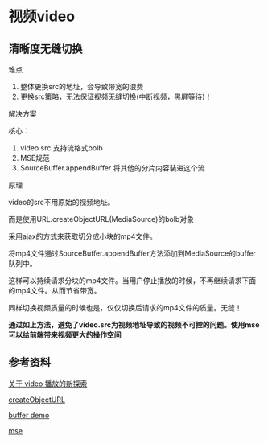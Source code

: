 # 视频video

## 清晰度无缝切换
难点
1. 整体更换src的地址，会导致带宽的浪费
1. 更换src策略，无法保证视频无缝切换(中断视频，黑屏等待)！

解决方案

核心：

1. video src 支持流格式bolb
1. MSE规范
1. SourceBuffer.appendBuffer 将其他的分片内容装进这个流


原理

video的src不用原始的视频地址。

而是使用URL.createObjectURL(MediaSource)的bolb对象

采用ajax的方式来获取切分成小块的mp4文件。

将mp4文件通过SourceBuffer.appendBuffer方法添加到MediaSource的buffer队列中。

这样可以持续请求分块的mp4文件。当用户停止播放的时候，不再继续请求下面的mp4文件。从而节省带宽。

同样切换视频质量的时候也是，仅仅切换后请求的mp4文件的质量。无缝！


**通过如上方法，避免了video.src为视频地址导致的视频不可控的问题。使用mse可以给前端带来视频更大的操作空间**

## 参考资料

[关于 video 播放的新探索](https://segmentfault.com/a/1190000015611832)

[createObjectURL](https://developer.mozilla.org/zh-CN/docs/Web/API/URL/createObjectURL)

[buffer demo](http://nickdesaulniers.github.io/netfix/demo/bufferAll.html)

[mse](https://developer.mozilla.org/en-US/docs/Web/API/Media_Source_Extensions_API)



